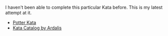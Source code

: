 I haven't been able to complete this particular Kata before. This is my latest attempt at it.
* [Potter Kata](https://github.com/ardalis/kata-catalog/blob/master/katas/Potter.md)
* [Kata Catalog by Ardalis](https://github.com/ardalis/kata-catalog)
